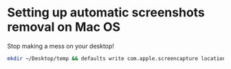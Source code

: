 # Setting up automatic screenshots removal on Mac OS
Stop making a mess on your desktop!

```bash
mkdir ~/Desktop/temp && defaults write com.apple.screencapture location  ~/Desktop/temp
```
